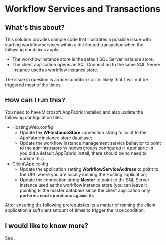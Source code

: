 # Workflow Services and Transactions

## What's this about?

This solution provides sample code that illustrates a possible issue with starting workflow services within a distributed transaction when the following conditions apply:

* The workflow instance store is the default SQL Server instance store;
* The client application opens an SQL Connection to the same SQL Server instance used as workflow instance store.

The issue in question is a race condition so it is likely that it will not be triggered most of the times.

## How can I run this?

You need to have Microsoft AppFabric installed and also update the following configuration files:

* Hosting\Web.config
	* Update the **WFInstanceStore** connection string to point to the AppFabric instance store database;
	* Update the workflow instance management service behavior to point to the administrators Windows groups configured in AppFabric (if you did a default AppFabric install, there should be no need to update this).
* Client\App.config
	* Update the application setting **WorkflowServiceAddress** to point to the URL where you are locally running the Hosting application;
	* Update the connection string **Master** to point to the SQL Server instance used as the workflow instance store (you can leave it pointing to the master database since the client application only performs read operations against it).

After ensuring the following prerequisites its a matter of running the client application a sufficient amount of times to trigger the race condition.

## I would like to know more?

See []().